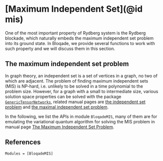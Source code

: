# [Maximum Independent Set](@id mis)

One of the most important property of Rydberg system is the Rydberg blockade,
which naturally embeds the maximum independent set problem into its ground state. In Bloqade, we provide several functions to work with such property and we will discuss them in this section.

## The maximum independent set problem
In graph theory, an independent set is a set of vertices in a graph, no two of which are adjacent.
The problem of finding maximum independent sets (MIS) is NP-hard, i.e. unlikely to be solved in a time polynomial to the problem size.
However, for a graph with a small to intermediate size, various solution space properties can be solved with the package [`GenericTensorNetworks`](https://github.com/QuEraComputing/GenericTensorNetworks.jl), related manual pages are [the independent set problem](https://queracomputing.github.io/GenericTensorNetworks.jl/dev/tutorials/IndependentSet/) and [the maximal independent set problem](https://queracomputing.github.io/GenericTensorNetworks.jl/dev/tutorials/MaximalIS/).

In the following, we list the APIs in module `BloqadeMIS`, many of them are for emulating the variational quantum algorithm for solving the MIS problem in manual page [The Maximum Independent Set Problem](@ref).

## References

```@autodocs
Modules = [BloqadeMIS]
```
